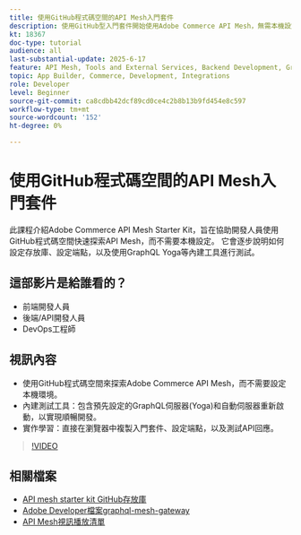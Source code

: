 ```yaml
---
title: 使用GitHub程式碼空間的API Mesh入門套件
description: 使用GitHub型入門套件開始使用Adobe Commerce API Mesh，無需本機設定。
kt: 18367
doc-type: tutorial
audience: all
last-substantial-update: 2025-6-17
feature: API Mesh, Tools and External Services, Backend Development, GraphQL, Storefront
topic: App Builder, Commerce, Development, Integrations
role: Developer
level: Beginner
source-git-commit: ca8cdbb42dcf89cd0ce4c2b8b13b9fd454e8c597
workflow-type: tm+mt
source-wordcount: '152'
ht-degree: 0%

---
```



# 使用GitHub程式碼空間的API Mesh入門套件

此課程介紹Adobe Commerce API Mesh Starter Kit，旨在協助開發人員使用GitHub程式碼空間快速探索API Mesh，而不需要本機設定。 它會逐步說明如何設定存放庫、設定端點，以及使用GraphQL Yoga等內建工具進行測試。

## 這部影片是給誰看的？

* 前端開發人員
* 後端/API開發人員
* DevOps工程師

## 視訊內容

* 使用GitHub程式碼空間來探索Adobe Commerce API Mesh，而不需要設定本機環境。
* 內建測試工具：包含預先設定的GraphQL伺服器(Yoga)和自動伺服器重新啟動，以實現順暢開發。
* 實作學習：直接在瀏覽器中複製入門套件、設定端點，以及測試API回應。

>[!VIDEO](https://video.tv.adobe.com/v/3464017?learn=on&enablevpops)

## 相關檔案

* [API mesh starter kit GitHub存放庫](https://github.com/adobe-commerce/api-mesh-starter-kit)
* [Adobe Developer檔案graphql-mesh-gateway](https://developer.adobe.com/graphql-mesh-gateway/)
* [API Mesh視訊播放清單](https://experienceleague.adobe.com/zh-hant/playlists/commerce-get-started-app-builder-and-api-mesh)
